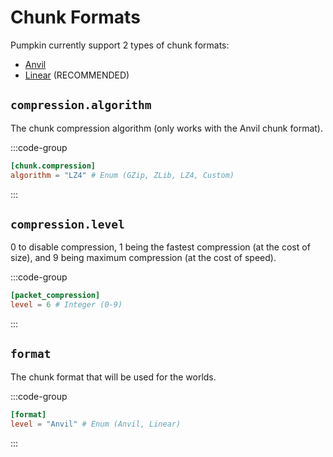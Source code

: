 # Chunk Formats

Pumpkin currently support 2 types of chunk formats:
- [Anvil](https://minecraft.wiki/w/Anvil_file_format)
- [Linear](https://github.com/xymb-endcrystalme/LinearRegionFileFormatTools) (RECOMMENDED)

## `compression.algorithm`

The chunk compression algorithm (only works with the Anvil chunk format).

:::code-group
```toml [features.toml]
[chunk.compression]
algorithm = "LZ4" # Enum (GZip, ZLib, LZ4, Custom)
```
:::

## `compression.level`

0 to disable compression, 1 being the fastest compression (at the cost of size), and 9 being maximum compression (at the cost of speed).

:::code-group
```toml [features.toml]
[packet_compression]
level = 6 # Integer (0-9)
```
:::

## `format`

The chunk format that will be used for the worlds.

:::code-group
```toml [features.toml]
[format]
level = "Anvil" # Enum (Anvil, Linear)
```
:::
